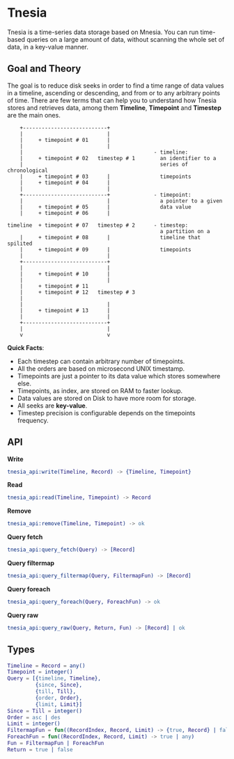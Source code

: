 Tnesia
======

Tnesia is a time-series data storage based on Mnesia. You can run time-based queries on a large amount of data, without scanning the whole set of data, in a key-value manner.

Goal and Theory
-----
The goal is to reduce disk seeks in order to find a time range of data values in a timeline, ascending or descending, and from or to any arbitrary points of time.
There are few terms that can help you to understand how Tnesia stores and retrieves data, among them **Timeline**, **Timepoint** and **Timestep** are the main ones.


```
    +---------------------------+        
    |                           |        
    |     + timepoint # 01      |        
    |                           |        
    |                                          - timeline:
    |     + timepoint # 02   timestep # 1        an identifier to a
    |                                            series of chronological
    |     + timepoint # 03      |                timepoints
    |     + timepoint # 04      |        
    |                           |        
    +---------------------------+              - timepoint:
    |                           |                a pointer to a given
    |     + timepoint # 05      |                data value
    |     + timepoint # 06      |        
                                         
timeline  + timepoint # 07   timestep # 2      - timestep:
                                                 a partition on a
    |     + timepoint # 08      |                timeline that spilited
    |     + timepoint # 09      |                timepoints
    |                           |        
    +---------------------------+        
    |                           |        
    |     + timepoint # 10      |        
    |                           |        
    |     + timepoint # 11               
    |     + timepoint # 12   timestep # 3
    |                                    
    |                           |        
    |     + timepoint # 13      |        
    |                           |        
    +---------------------------+        
    |                           |        
    v                           v        
```

**Quick Facts**:

* Each timestep can contain arbitrary number of timepoints.
* All the orders are based on microsecond UNIX timestamp.
* Timepoints are just a pointer to its data value which stores somewhere else.
* Timepoints, as index, are stored on RAM to faster lookup.
* Data values are stored on Disk to have more room for storage.
* All seeks are **key-value**.
* Timestep precision is configurable depends on the timepoints frequency.

API
-----

**Write**

```erlang
tnesia_api:write(Timeline, Record) -> {Timeline, Timepoint}
```

**Read**

```erlang
tnesia_api:read(Timeline, Timepoint) -> Record
```

**Remove**

```erlang
tnesia_api:remove(Timeline, Timepoint) -> ok
```

**Query fetch**

```erlang
tnesia_api:query_fetch(Query) -> [Record]
```

**Query filtermap**

```erlang
tnesia_api:query_filtermap(Query, FiltermapFun) -> [Record]
```

**Query foreach**

```erlang
tnesia_api:query_foreach(Query, ForeachFun) -> ok
```

**Query raw**

```erlang
tnesia_api:query_raw(Query, Return, Fun) -> [Record] | ok
```

Types
----

```erlang
Timeline = Record = any()
Timepoint = integer()
Query = [{timeline, Timeline},
         {since, Since},
         {till, Till},
         {order, Order},
         {limit, Limit}]
Since = Till = integer()
Order = asc | des
Limit = integer()
FiltermapFun = fun((RecordIndex, Record, Limit) -> {true, Record} | false)
ForeachFun = fun((RecordIndex, Record, Limit) -> true | any)
Fun = FiltermapFun | ForeachFun
Return = true | false
```